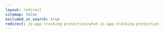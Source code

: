 ```yaml
---
layout: redirect
sitemap: false
excluded_in_search: true
redirect: /p-app-tracking-protection/what-is-app-tracking-protection
---
```

